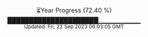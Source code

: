 <p align="center">
⏳Year Progress (72.40 %) <br>
█████████████████████▁▁▁▁▁▁▁▁▁ <br>
<sub>Updated: Fri, 22 Sep 2023 06:03:05 GMT</sub>
</p>

